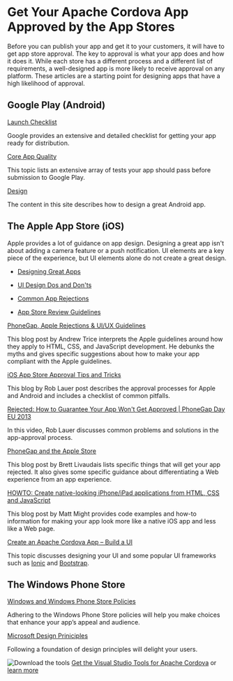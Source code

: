 # Get Your Apache Cordova App Approved by the App Stores

Before you can publish your app and get it to your customers, it will have to get app store approval. The key to approval is what your app does and how it does it. While each store has a different process and a different list of requirements, a well-designed app is more likely to receive approval on any platform. These articles are a starting point for designing apps that have a high likelihood of approval.

## Google Play (Android)

[Launch Checklist](http://developer.android.com/distribute/tools/launch-checklist.html)

Google provides an extensive and detailed checklist for getting your app ready for distribution.

[Core App Quality](http://developer.android.com/distribute/essentials/quality/core.html)

This topic lists an extensive array of tests your app should pass before submission to Google Play.

[Design](http://developer.android.com/design/index.html)

The content in this site describes how to design a great Android app.

## The Apple App Store (iOS)

Apple provides a lot of guidance on app design. Designing a great app isn't about adding a camera feature or a push notification. UI elements are a key piece of the experience, but UI elements alone do not create a great design.

*   [Designing Great Apps](https://developer.apple.com/design/)

*   [UI Design Dos and Don'ts](https://developer.apple.com/design/tips/)

*   [Common App Rejections](https://developer.apple.com/app-store/review/rejections/)

*   [App Store Review Guidelines](https://developer.apple.com/app-store/review/guidelines/)

[PhoneGap, Apple Rejections & UI/UX Guidelines](http://www.tricedesigns.com/2012/10/03/phonegap-apple-rejections-uiux-guidelines/)

This blog post by Andrew Trice interprets the Apple guidelines around how they apply to HTML, CSS, and JavaScript development. He debunks the myths and gives specific suggestions about how to make your app compliant with the Apple guidelines.

[iOS App Store Approval Tips and Tricks](http://blogs.telerik.com/appbuilder/posts/13-05-16/ios-app-store-approval-tips-and-tricks)

This blog by Rob Lauer post describes the approval processes for Apple and Android and includes a checklist of common pitfalls.

[Rejected: How to Guarantee Your App Won't Get Approved | PhoneGap Day EU 2013](http://www.youtube.com/watch?v=-xIugmJ6ks4)

In this video, Rob Lauer discusses common problems and solutions in the app-approval process.

[PhoneGap and the Apple Store](http://www.awesome-robot.com/article/PhoneGap_and_the_Apple_Store/)

This blog post by Brett Livaudais lists specific things that will get your app rejected. It also gives some specific guidance about differentiating a Web experience from an app experience.

[HOWTO: Create native-looking iPhone/iPad applications from HTML, CSS and JavaScript](http://matt.might.net/articles/how-to-native-iphone-ipad-apps-in-javascript/)

This blog post by Matt Might provides code examples and how-to information for making your app look more like a native iOS app and less like a Web page.

[Create an Apache Cordova App – Build a UI](https://msdn.microsoft.com/library/dn757057.aspx#BuildUI)

This topic discusses designing your UI and some popular UI frameworks such as [Ionic](http://ionicframework.com/) and [Bootstrap](http://getbootstrap.com/).

## The Windows Phone Store

[Windows and Windows Phone Store Policies](https://msdn.microsoft.com/library/windows/apps/dn764944.aspx)

Adhering to the Windows Phone Store policies will help you make choices that enhance your app’s appeal and audience.

[Microsoft Design Priniciples](https://msdn.microsoft.com/library/windows/apps/hh781237.aspx)

Following a foundation of design principles will delight your users.

![Download the tools](https://i-msdn.sec.s-msft.com/dynimg/IC795792.png "Download the tools") [Get the Visual Studio Tools for Apache Cordova](http://aka.ms/mchm38) or [learn more](https://www.visualstudio.com/cordova-vs.aspx)
  